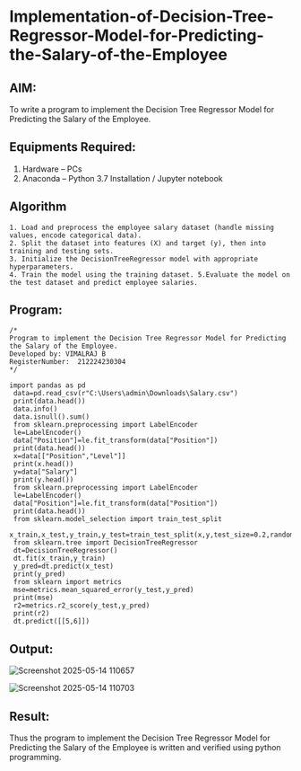 # Implementation-of-Decision-Tree-Regressor-Model-for-Predicting-the-Salary-of-the-Employee

## AIM:
To write a program to implement the Decision Tree Regressor Model for Predicting the Salary of the Employee.

## Equipments Required:
1. Hardware – PCs
2. Anaconda – Python 3.7 Installation / Jupyter notebook

## Algorithm
```
1. Load and preprocess the employee salary dataset (handle missing values, encode categorical data).
2. Split the dataset into features (X) and target (y), then into training and testing sets.
3. Initialize the DecisionTreeRegressor model with appropriate hyperparameters.
4. Train the model using the training dataset. 5.Evaluate the model on the test dataset and predict employee salaries.
```

## Program:
```
/*
Program to implement the Decision Tree Regressor Model for Predicting the Salary of the Employee.
Developed by: VIMALRAJ B
RegisterNumber:  212224230304
*/

import pandas as pd
 data=pd.read_csv(r"C:\Users\admin\Downloads\Salary.csv")
 print(data.head())
 data.info()
 data.isnull().sum()    
 from sklearn.preprocessing import LabelEncoder
 le=LabelEncoder()
 data["Position"]=le.fit_transform(data["Position"])
 print(data.head())
 x=data[["Position","Level"]]
 print(x.head())
 y=data["Salary"]
 print(y.head())
 from sklearn.preprocessing import LabelEncoder
 le=LabelEncoder()
 data["Position"]=le.fit_transform(data["Position"])
 print(data.head())
 from sklearn.model_selection import train_test_split
 x_train,x_test,y_train,y_test=train_test_split(x,y,test_size=0.2,random_state=2)
 from sklearn.tree import DecisionTreeRegressor
 dt=DecisionTreeRegressor()
 dt.fit(x_train,y_train)
 y_pred=dt.predict(x_test)
 print(y_pred)
 from sklearn import metrics
 mse=metrics.mean_squared_error(y_test,y_pred)
 print(mse)
 r2=metrics.r2_score(y_test,y_pred)
 print(r2)
 dt.predict([[5,6]])

```

## Output:

![Screenshot 2025-05-14 110657](https://github.com/user-attachments/assets/6d81328a-1c98-40b8-90f1-311d850f8caa)

![Screenshot 2025-05-14 110703](https://github.com/user-attachments/assets/a3839d21-a491-404e-bb0a-081b9d852830)

## Result:
Thus the program to implement the Decision Tree Regressor Model for Predicting the Salary of the Employee is written and verified using python programming.
